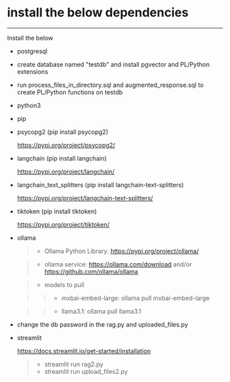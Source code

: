 # install the below dependencies
-----------------
Install the below 
* postgresql
* create database named "testdb" and install pgvector and PL/Python extensions
* run process_files_in_directory.sql and augmented_response.sql to create PL/Python functions on testdb
* python3
* pip
* psycopg2 (pip install psycopg2)

	https://pypi.org/project/psycopg2/

* langchain (pip install langchain)

	https://pypi.org/project/langchain/

* langchain_text_splitters (pip install langchain-text-splitters)

	https://pypi.org/project/langchain-text-splitters/

* tiktoken (pip install tiktoken)

	https://pypi.org/project/tiktoken/

* ollama

	>* Ollama Python Library: https://pypi.org/project/ollama/

	>* ollama service: https://ollama.com/download and/or https://github.com/ollama/ollama

	>* models to pull

	>>* mxbai-embed-large: ollama pull mxbai-embed-large
	
	>>* llama3.1: ollama pull llama3.1



* change the db password in the rag.py and uploaded_files.py

* streamlit

	https://docs.streamlit.io/get-started/installation

	>* streamlit run rag2.py
	>* streamlit run upload_files2.py